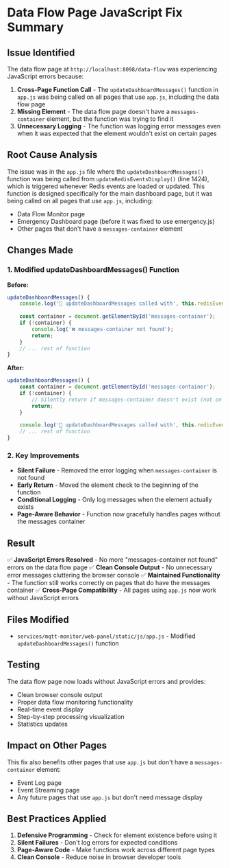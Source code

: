 # Data Flow Page JavaScript Fix Summary

## Issue Identified
The data flow page at `http://localhost:8098/data-flow` was experiencing JavaScript errors because:

1. **Cross-Page Function Call** - The `updateDashboardMessages()` function in `app.js` was being called on all pages that use `app.js`, including the data flow page
2. **Missing Element** - The data flow page doesn't have a `messages-container` element, but the function was trying to find it
3. **Unnecessary Logging** - The function was logging error messages even when it was expected that the element wouldn't exist on certain pages

## Root Cause Analysis
The issue was in the `app.js` file where the `updateDashboardMessages()` function was being called from `updateRedisEventsDisplay()` (line 1424), which is triggered whenever Redis events are loaded or updated. This function is designed specifically for the main dashboard page, but it was being called on all pages that use `app.js`, including:

- Data Flow Monitor page
- Emergency Dashboard page (before it was fixed to use emergency.js)
- Other pages that don't have a `messages-container` element

## Changes Made

### 1. Modified updateDashboardMessages() Function
**Before:**
```javascript
updateDashboardMessages() {
    console.log('🔄 updateDashboardMessages called with', this.redisEvents.length, 'events');
    
    const container = document.getElementById('messages-container');
    if (!container) {
        console.log('❌ messages-container not found');
        return;
    }
    // ... rest of function
}
```

**After:**
```javascript
updateDashboardMessages() {
    const container = document.getElementById('messages-container');
    if (!container) {
        // Silently return if messages-container doesn't exist (not on dashboard page)
        return;
    }
    
    console.log('🔄 updateDashboardMessages called with', this.redisEvents.length, 'events');
    // ... rest of function
}
```

### 2. Key Improvements
- **Silent Failure** - Removed the error logging when `messages-container` is not found
- **Early Return** - Moved the element check to the beginning of the function
- **Conditional Logging** - Only log messages when the element actually exists
- **Page-Aware Behavior** - Function now gracefully handles pages without the messages container

## Result
✅ **JavaScript Errors Resolved** - No more "messages-container not found" errors on the data flow page
✅ **Clean Console Output** - No unnecessary error messages cluttering the browser console
✅ **Maintained Functionality** - The function still works correctly on pages that do have the messages container
✅ **Cross-Page Compatibility** - All pages using `app.js` now work without JavaScript errors

## Files Modified
- `services/mqtt-monitor/web-panel/static/js/app.js` - Modified `updateDashboardMessages()` function

## Testing
The data flow page now loads without JavaScript errors and provides:
- Clean browser console output
- Proper data flow monitoring functionality
- Real-time event display
- Step-by-step processing visualization
- Statistics updates

## Impact on Other Pages
This fix also benefits other pages that use `app.js` but don't have a `messages-container` element:
- Event Log page
- Event Streaming page
- Any future pages that use `app.js` but don't need message display

## Best Practices Applied
1. **Defensive Programming** - Check for element existence before using it
2. **Silent Failures** - Don't log errors for expected conditions
3. **Page-Aware Code** - Make functions work across different page types
4. **Clean Console** - Reduce noise in browser developer tools 